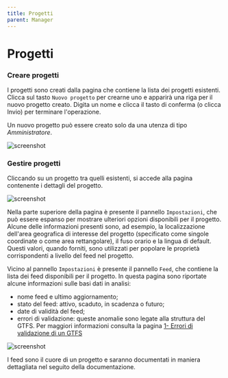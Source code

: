 ```yaml
---
title: Progetti
parent: Manager
---
```


# Progetti

### Creare progetti

I progetti sono creati dalla pagina che contiene la lista dei progetti esistenti. Clicca sul tasto `Nuovo progetto` per crearne uno e apparirà una riga per il nuovo progetto creato. Digita un nome e clicca il tasto di conferma (o clicca Invio) per terminare l'operazione.

Un nuovo progetto può essere creato solo da una utenza di tipo *Amministratore*.

![screenshot](../img/create-project.png)

### Gestire progetti

Cliccando su un progetto tra quelli esistenti, si accede alla pagina contenente i dettagli del progetto.

![screenshot](../img/project-profile.png)

Nella parte superiore della pagina è presente il pannello `Impostazioni`, che può essere espanso per mostrare ulteriori opzioni disponibili per il progetto. Alcune delle informazioni presenti sono, ad esempio, la localizzazione dell'area geografica di interesse del progetto (specificato come singole coordinate o come area rettangolare), il fuso orario e la lingua di default. Questi valori, quando forniti, sono utilizzati per popolare le proprietà corrispondenti a livello del feed nel progetto.

Vicino al pannello `Impostazioni` è presente il pannello `Feed`, che contiene la lista dei feed disponibili per il progetto. In questa pagina sono riportate alcune informazioni sulle basi dati in analisi:
- nome feed e ultimo aggiornamento;
- stato del feed: attivo, scaduto, in scadenza o futuro;
- date di validità del feed;
- errori di validazione: queste anomalie sono legate alla struttura del GTFS. Per maggiori informazioni consulta la pagina [1- Errori di validazione di un GTFS](appendix-gtfs-warnings)

![screenshot](../img/project-feed-list.png)

I feed sono il cuore di un progetto e saranno documentati in maniera dettagliata nel seguito della documentazione.
